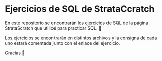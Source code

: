 # Ejercicios de SQL de StrataCcratch

En este repositorio se encontrarán los ejercicios de SQL de la página StrataScratch que utilicé para practicar SQL. 🚀

Los ejercicios se encontrarán en distintos archivos y la consigna de cada uno estará comentada junto con el enlace del ejercicio. 


Gracias 🤍
